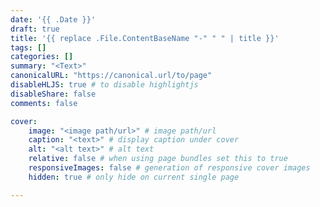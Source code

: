 ```yaml
---
date: '{{ .Date }}'
draft: true
title: '{{ replace .File.ContentBaseName "-" " " | title }}'
tags: []
categories: []
summary: "<Text>"
canonicalURL: "https://canonical.url/to/page"
disableHLJS: true # to disable highlightjs
disableShare: false
comments: false

cover:
    image: "<image path/url>" # image path/url
    caption: "<text>" # display caption under cover
    alt: "<alt text>" # alt text
    relative: false # when using page bundles set this to true
    responsiveImages: false # generation of responsive cover images
    hidden: true # only hide on current single page

---
```

